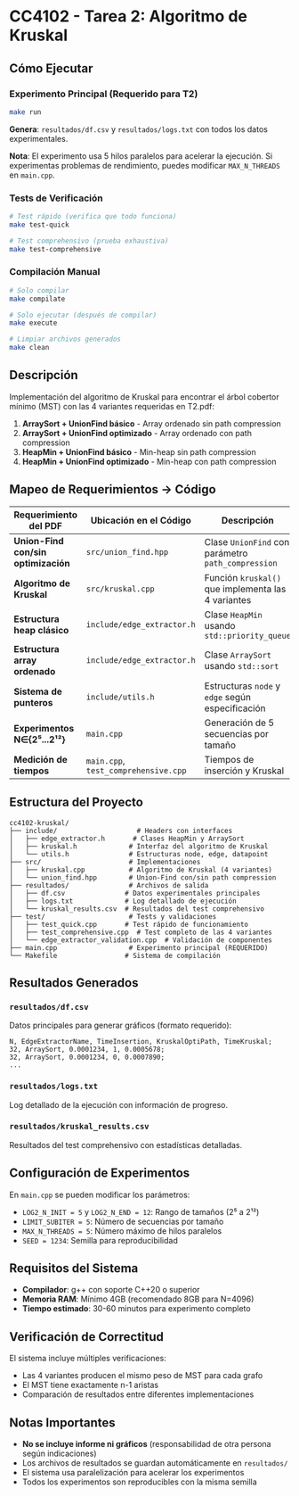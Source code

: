 # CC4102 - Tarea 2: Algoritmo de Kruskal

## Cómo Ejecutar

### Experimento Principal (Requerido para T2)

```bash
make run
```

**Genera**: `resultados/df.csv` y `resultados/logs.txt` con todos los datos experimentales.

**Nota**: El experimento usa 5 hilos paralelos para acelerar la ejecución. Si experimentas problemas de rendimiento, puedes modificar `MAX_N_THREADS` en `main.cpp`.

### Tests de Verificación
```bash
# Test rápido (verifica que todo funciona)
make test-quick

# Test comprehensivo (prueba exhaustiva)
make test-comprehensive
```

### Compilación Manual
```bash
# Solo compilar
make compilate

# Solo ejecutar (después de compilar)
make execute

# Limpiar archivos generados
make clean
```

## Descripción
Implementación del algoritmo de Kruskal para encontrar el árbol cobertor mínimo (MST) con las 4 variantes requeridas en T2.pdf:

1. **ArraySort + UnionFind básico** - Array ordenado sin path compression
2. **ArraySort + UnionFind optimizado** - Array ordenado con path compression  
3. **HeapMin + UnionFind básico** - Min-heap sin path compression
4. **HeapMin + UnionFind optimizado** - Min-heap con path compression

## Mapeo de Requerimientos → Código

| Requerimiento del PDF | Ubicación en el Código | Descripción |
|----------------------|------------------------|-------------|
| **Union-Find con/sin optimización** | `src/union_find.hpp` | Clase `UnionFind` con parámetro `path_compression` |
| **Algoritmo de Kruskal** | `src/kruskal.cpp` | Función `kruskal()` que implementa las 4 variantes |
| **Estructura heap clásico** | `include/edge_extractor.h` | Clase `HeapMin` usando `std::priority_queue` |
| **Estructura array ordenado** | `include/edge_extractor.h` | Clase `ArraySort` usando `std::sort` |
| **Sistema de punteros** | `include/utils.h` | Estructuras `node` y `edge` según especificación |
| **Experimentos N∈{2⁵...2¹²}** | `main.cpp` | Generación de 5 secuencias por tamaño |
| **Medición de tiempos** | `main.cpp`, `test_comprehensive.cpp` | Tiempos de inserción y Kruskal |

## Estructura del Proyecto

```
cc4102-kruskal/
├── include/                    # Headers con interfaces
│   ├── edge_extractor.h       # Clases HeapMin y ArraySort
│   ├── kruskal.h             # Interfaz del algoritmo de Kruskal
│   └── utils.h               # Estructuras node, edge, datapoint
├── src/                      # Implementaciones
│   ├── kruskal.cpp           # Algoritmo de Kruskal (4 variantes)
│   └── union_find.hpp        # Union-Find con/sin path compression
├── resultados/               # Archivos de salida
│   ├── df.csv               # Datos experimentales principales
│   ├── logs.txt             # Log detallado de ejecución
│   └── kruskal_results.csv  # Resultados del test comprehensivo
├── test/                     # Tests y validaciones
│   ├── test_quick.cpp       # Test rápido de funcionamiento
│   ├── test_comprehensive.cpp  # Test completo de las 4 variantes
│   └── edge_extractor_validation.cpp  # Validación de componentes
├── main.cpp                  # Experimento principal (REQUERIDO)
└── Makefile                 # Sistema de compilación
```


## Resultados Generados

### `resultados/df.csv`
Datos principales para generar gráficos (formato requerido):
```
N, EdgeExtractorName, TimeInsertion, KruskalOptiPath, TimeKruskal;
32, ArraySort, 0.0001234, 1, 0.0005678;
32, ArraySort, 0.0001234, 0, 0.0007890;
...
```

### `resultados/logs.txt`
Log detallado de la ejecución con información de progreso.

### `resultados/kruskal_results.csv`
Resultados del test comprehensivo con estadísticas detalladas.

## Configuración de Experimentos

En `main.cpp` se pueden modificar los parámetros:
- `LOG2_N_INIT = 5` y `LOG2_N_END = 12`: Rango de tamaños (2⁵ a 2¹²)
- `LIMIT_SUBITER = 5`: Número de secuencias por tamaño
- `MAX_N_THREADS = 5`: Número máximo de hilos paralelos
- `SEED = 1234`: Semilla para reproducibilidad

## Requisitos del Sistema

- **Compilador**: g++ con soporte C++20 o superior
- **Memoria RAM**: Mínimo 4GB (recomendado 8GB para N=4096)
- **Tiempo estimado**: 30-60 minutos para experimento completo

## Verificación de Correctitud

El sistema incluye múltiples verificaciones:
- Las 4 variantes producen el mismo peso de MST para cada grafo
- El MST tiene exactamente n-1 aristas
- Comparación de resultados entre diferentes implementaciones

## Notas Importantes

- **No se incluye informe ni gráficos** (responsabilidad de otra persona según indicaciones)
- Los archivos de resultados se guardan automáticamente en `resultados/`
- El sistema usa paralelización para acelerar los experimentos
- Todos los experimentos son reproducibles con la misma semilla
